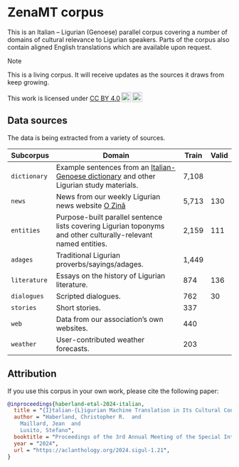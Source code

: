 # ZenaMT corpus

This is an Italian – Ligurian (Genoese) parallel corpus covering a number of domains of cultural relevance to Ligurian speakers. Parts of the corpus also contain aligned English translations which are available upon request.

> [!NOTE]
> This is a living corpus. It will receive updates as the sources it draws from keep growing.

<p xmlns:cc="http://creativecommons.org/ns#" >This work is licensed under <a href="http://creativecommons.org/licenses/by/4.0/?ref=chooser-v1" target="_blank" rel="license noopener noreferrer" style="display:inline-block;">CC BY 4.0<img style="height:22px!important;margin-left:3px;vertical-align:text-bottom;" src="https://mirrors.creativecommons.org/presskit/icons/cc.svg?ref=chooser-v1"><img style="height:22px!important;margin-left:3px;vertical-align:text-bottom;" src="https://mirrors.creativecommons.org/presskit/icons/by.svg?ref=chooser-v1"></a></p>

## Data sources

The data is being extracted from a variety of sources.


| Subcorpus     | Domain | Train | Valid |
|---------------|--------|-------|-------|
| `dictionary`  | Example sentences from an [Italian-Genoese dictionary](https://conseggio-ligure.org/en/dictionary/deize/) and other Ligurian study materials. | 7,108 |
| `news`        | News from our weekly Ligurian news website [O Zinâ](https://www.ozina.org) | 5,713 | 130 |
| `entities`    | Purpose-built parallel sentence lists covering Ligurian toponyms and other culturally-relevant named entities. | 2,159 | 111 |
| `adages`      | Traditional Ligurian proverbs/sayings/adages. | 1,449 | |
| `literature`  | Essays on the history of Ligurian literature. | 874 | 136 |
| `dialogues`   | Scripted dialogues. | 762 | 30 |
| `stories`   | Short stories. | 337 |  |
| `web`         | Data from our association’s own websites. | 440 | |
| `weather`     | User-contributed weather forecasts. | 203 | |

## Attribution

If you use this corpus in your own work, please cite the following paper:
```bibtex
@inproceedings{haberland-etal-2024-italian,
  title = "{I}talian-{L}igurian Machine Translation in Its Cultural Context",
  author = "Haberland, Christopher R.  and
    Maillard, Jean  and
    Lusito, Stefano",
  booktitle = "Proceedings of the 3rd Annual Meeting of the Special Interest Group on Under-resourced Languages @ LREC-COLING 2024",
  year = "2024",
  url = "https://aclanthology.org/2024.sigul-1.21",
}
```
